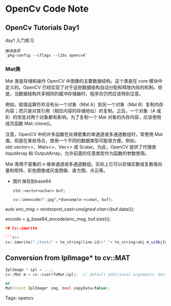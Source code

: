# OpenCv  Code Note

## OpenCv  Tutorials Day1

day1 入门练习

```
编译选项
`pkg-config --cflags --libs opencv4`
```

### Mat类

   Mat 类是存储和操作 OpenCV 中图像的主要数据结构。这个类是在 core 模块中定义的。OpenCV 已经实现了对于这些数据结构自动分配和释放内存的机制。但是，当数据结构共享相同的缓冲存储器时，程序员仍然应该特别注意。

   例如，赋值运算符并没有从一个对象（Mat A）到另一个对象（Mat B）复制内存内容；而只是对其引用（相应内容的存储地址）的复制。之后，一个对象（A 或 B）的改变对两个对象都有影响。为了复制一个 Mat 对象的内存内容，应该使用成员函数 Mat::clone()。

   注意，OpenCV 中的许多函数在处理密集的单通道或多通道数组时，常使用 Mat 类。但是在某些场合，使用一个不同的数据类型可能很方便。例如，std::vector<>、Matx<>、Vec<> 或 Scalar。为此，OpenCV 提供了代理类 InputArray 和 OutputArray，允许前面的任意类型作为函数的参数使用。

   Mat 类用于密集的 n 维单通道或多通道数组。实际上它可以存储实数或复数值向量和矩阵、彩色图像或灰度图像、直方图、点云等。

* 图片保存到base64
  
  ```
  std::vector<uchar> buf;
  
  cv::imencode(".jpg",*dsexample->cvmat, buf);
  ```

auto *enc_msg = reinterpret_cast<unsigned char*>(buf.data());

encode = g_base64_encode(enc_msg, buf.size());

```cpp
## Cv::imwrite

```c++
cv::imwrite("./test/" + to_string(line.id)+"_"+ to_string(obj.m_uiObjId)+".jpg",mat);
```

## Conversion from IplImage* to cv::MAT

```cpp
IplImage * ipl = ...;
cv::Mat m = cv::cvarrToMat(ipl);  // default additional arguments: don't copy data.

or
Mat(const IplImage* img, bool copyData=false);
```

Tags:
  opencv